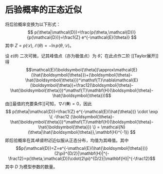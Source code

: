 # 后验概率的正态近似

将后验概率变换为以下形式：
$$ p(\theta|\mathcal{D})=\frac{p(\theta,\mathcal{D})}{p(\mathcal{D})}=\frac1{Z} e^{-\mathcal{E}(\theta)} $$
其中 $Z=p(\mathcal{D}),\ \mathcal{E}(\theta)=-\ln p(\theta,\mathcal{D})$。

设 $\varepsilon(\theta)$ 二次可微，记其峰值点（亦为极值点）为 $\hat{\theta}$，在此点作二阶 [[Taylor展开]]得
$$\mathcal{E}(\boldsymbol{\theta})\approx\mathcal{E}(\hat{\boldsymbol{\theta}})+(\boldsymbol{\theta}-\hat{\boldsymbol{\theta}})^\mathsf{T}\nabla\mathcal{E}(\boldsymbol{\theta})+\frac12(\boldsymbol{\theta}-\hat{\boldsymbol{\theta}})^\mathsf{T}\mathbf{H}(\boldsymbol{\theta}-\hat{\boldsymbol{\theta}})$$
由[[最值的充要条件]]可知，$\nabla\mathcal{E}(\boldsymbol{\theta})=0$，因此
$$ p(\theta|\mathcal{D})=\frac1{Z} e^{-\mathcal{E}(\hat{\theta})} \cdot \exp \{ -\frac12 (\boldsymbol{\theta}-\hat{\boldsymbol{\theta}})^\mathsf{T}\mathbf{H}(\boldsymbol{\theta}-\hat{\boldsymbol{\theta}}) \} = \mathcal{N}(\theta|\hat{\boldsymbol{\theta}},\mathbf{H}^{-1}) $$
即后验概率在其*峰值附近*近似服从正态分布，均值为其峰值。其中
$$p(\mathcal{D})=Z=e^{-\mathcal{E}(\hat{\boldsymbol{\theta}})}(2\pi)^{D/2}|\mathbf{H}|^{-\frac12}=p(\theta,\mathcal{D})\cdot(2\pi)^{D/2}|\mathbf{H}|^{-\frac12}$$
其中 $D$ 为模型参数的数量。

